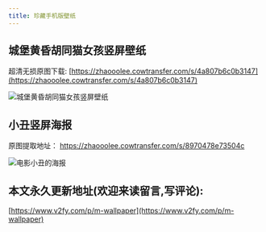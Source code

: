 ```yaml
---
title: 珍藏手机版壁纸
---
```


## 城堡黄昏胡同猫女孩竖屏壁纸

超清无损原图下载: [https://zhaooolee.cowtransfer.com/s/4a807b6c0b3147](https://zhaooolee.cowtransfer.com/s/4a807b6c0b3147)

![城堡黄昏胡同猫女孩竖屏壁纸](https://www.v2fy.com/asset/0i/jikemiji/jikemiji-md/m-wallpaper.assets/%E9%BB%84%E6%98%8F%E8%83%A1%E5%90%8C%E7%8C%AB%E5%A5%B3%E5%AD%A9.jpg)





## 小丑竖屏海报

原图提取地址： https://zhaooolee.cowtransfer.com/s/8970478e73504c

![电影小丑的海报](https://www.v2fy.com/asset/0i/jikemiji/jikemiji-md/m-wallpaper.assets/%E7%94%B5%E5%BD%B1%E5%B0%8F%E4%B8%91%E7%9A%84%E6%B5%B7%E6%8A%A5.jpg)


## 本文永久更新地址(欢迎来读留言,写评论):

[https://www.v2fy.com/p/m-wallpaper](https://www.v2fy.com/p/m-wallpaper)

